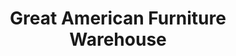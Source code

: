 ---
title: "Great American Furniture Warehouse"
url: /bend/great-american-furniture-warehouse/
shop: Möbel
---